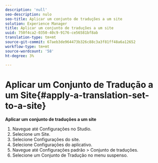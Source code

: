 ```yaml
---
description: 'null'
seo-description: nulo
seo-title: Aplicar um conjunto de traduções a um site
solution: Experience Manager
title: Aplicar um conjunto de traduções a um site
uuid: 750f4ca2-0350-40c9-9176-ce56581bf8ab
translation-type: tm+mt
source-git-commit: 67aeb3de964473b326c88c3a3f81ff48a6a12652
workflow-type: tm+mt
source-wordcount: '58'
ht-degree: 3%

---
```



# Aplicar um Conjunto de Tradução a um Site{#apply-a-translation-set-to-a-site}

**Aplicar um conjunto de traduções a um site**

1. Navegue até Configurações no Studio.
1. Selecione um Site.
1. Selecione Configurações do site.
1. Selecione Configurações do aplicativo.
1. Navegue até Configurações padrão > Conjunto de traduções.
1. Selecione um Conjunto de Tradução no menu suspenso.